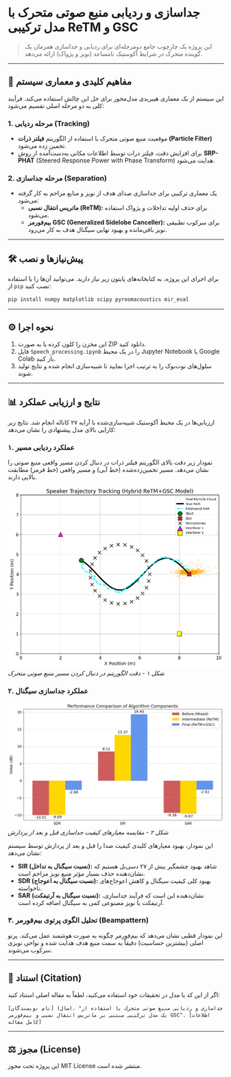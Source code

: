 # جداسازی و ردیابی منبع صوتی متحرک با مدل ترکیبی ReTM و GSC

> این پروژه یک چارچوب جامع دومرحله‌ای برای ردیابی و جداسازی همزمان یک گوینده متحرک در شرایط آکوستیک نامساعد (نویز و پژواک) ارائه می‌دهد.

---

## 🚀 مفاهیم کلیدی و معماری سیستم

این سیستم از یک معماری هیبریدی مدل‌محور برای حل این چالش استفاده می‌کند. فرآیند کلی به دو مرحله اصلی تقسیم می‌شود:

### 1. **مرحله ردیابی (Tracking)**
- موقعیت منبع صوتی متحرک با استفاده از الگوریتم **فیلتر ذرات (Particle Filter)** تخمین زده می‌شود.
- برای افزایش دقت، فیلتر ذرات توسط اطلاعات مکانی به‌دست‌آمده از روش **SRP-PHAT** (Steered Response Power with Phase Transform) هدایت می‌شود.

### 2. **مرحله جداسازی (Separation)**
- یک معماری ترکیبی برای جداسازی صدای هدف از نویز و منابع مزاحم به کار گرفته می‌شود:
    - **ماتریس انتقال نسبی (ReTM):** برای حذف اولیه تداخلات و پژواک استفاده می‌شود.
    - **بیم‌فورمر GSC (Generalized Sidelobe Canceller):** برای سرکوب تطبیقی نویز باقی‌مانده و بهبود نهایی سیگنال هدف به کار می‌رود.

---

## 🛠️ پیش‌نیازها و نصب

برای اجرای این پروژه، به کتابخانه‌های پایتون زیر نیاز دارید. می‌توانید آن‌ها را با استفاده از `pip` نصب کنید:

```bash
pip install numpy matplotlib scipy pyroomacoustics mir_eval
```

---

## ⚙️ نحوه اجرا

1. این مخزن را کلون کرده یا به صورت ZIP دانلود کنید.
2. فایل `Speech_processing.ipynb` را در یک محیط Jupyter Notebook یا Google Colab باز کنید.
3. سلول‌های نوت‌بوک را به ترتیب اجرا نمایید تا شبیه‌سازی انجام شده و نتایج تولید شوند.

---

## 📊 نتایج و ارزیابی عملکرد

ارزیابی‌ها در یک محیط آکوستیک شبیه‌سازی‌شده با آرایه ۲۷ کاناله انجام شد. نتایج زیر کارایی بالای مدل پیشنهادی را نشان می‌دهد:

### ۱. عملکرد ردیابی مسیر

نمودار زیر دقت بالای الگوریتم فیلتر ذرات در دنبال کردن مسیر واقعی منبع صوتی را نشان می‌دهد. مسیر تخمین‌زده‌شده (خط آبی) و مسیر واقعی (خط قرمز) مطابقت بالایی دارند.

![trajectory_tracking](trajectory_tracking.png)
<br>
*شکل ۱ - دقت الگوریتم در دنبال کردن مسیر منبع صوتی متحرک*

### ۲. عملکرد جداسازی سیگنال



![metric_comparison](metric_comparison.png)
<br>
*شکل ۲ - مقایسه معیارهای کیفیت جداسازی قبل و بعد از پردازش*

این نمودار، بهبود معیارهای کلیدی کیفیت صدا را قبل و بعد از پردازش توسط سیستم نشان می‌دهد:

- **SIR (نسبت سیگنال به تداخل):** شاهد بهبود چشمگیر بیش از ۲۷ دسی‌بل هستیم که نشان‌دهنده حذف بسیار مؤثر منبع نویز مزاحم است.
- **SDR (نسبت سیگنال به اعوجاج):** بهبود کلی کیفیت سیگنال و کاهش اعوجاج‌های ناخواسته.
- **SAR (نسبت سیگنال به آرتیفکت):** نشان‌دهنده این است که فرآیند جداسازی، آرتیفکت یا نویز مصنوعی کمی به سیگنال اضافه کرده است.

### ۳. تحلیل الگوی پرتوی بیم‌فورمر (Beampattern)

این نمودار قطبی نشان می‌دهد که بیم‌فورمر چگونه به صورت هوشمند عمل می‌کند. پرتو اصلی (بیشترین حساسیت) دقیقاً به سمت منبع هدف هدایت شده و نواحی نویزی سرکوب می‌شوند.

---

## 📄 استناد (Citation)

اگر از این کد یا مدل در تحقیقات خود استفاده می‌کنید، لطفاً به مقاله اصلی استناد کنید:

```
[نام نویسندگان] (سال). "جداسازی و ردیابی منبع صوتی متحرک با استفاده از یک مدل ترکیبی مبتنی بر ماتریس انتقال نسبی و بیم‌فورمر GSC". [اطلاعات کامل مقاله]
```

---

## ⚖️ مجوز (License)

این پروژه تحت مجوز MIT License منتشر شده است.
